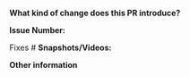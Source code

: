 
**What kind of change does this PR introduce?**
<!-- add detailed explanation -->
<!-- E.g. a bugfix, feature, refactoring, etc… -->

**Issue Number:**

Fixes #<!--Add related issue number here.-->
**Snapshots/Videos:**

<!--Add snapshots or videos wherever possible.-->

**Other information**

<!--Add extra information about this PR here-->